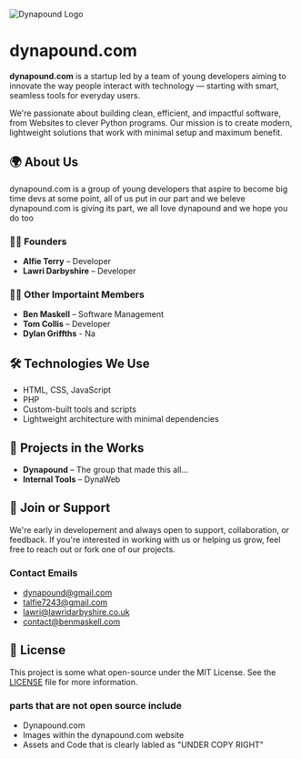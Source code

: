 
![Dynapound Logo](https://github.com/Dyna-Pound/dyna-pound/images/readme-head-large.png)


# dynapound.com

**dynapound.com** is a startup led by a team of young developers aiming to innovate the way people interact with technology — starting with smart, seamless tools for everyday users.

We're passionate about building clean, efficient, and impactful software, from Websites to clever Python programs. Our mission is to create modern, lightweight solutions that work with minimal setup and maximum benefit.

## 🌍 About Us

dynapound.com is a group of young developers that aspire to become big time devs at some point, all of us put in our part and we beleve dynapound.com is giving its part, we all love dynapound and we hope you do too

### 👨‍💻 Founders

- **Alfie Terry** – Developer
- **Lawri Darbyshire** – Developer

### 👨‍💻 Other Importaint Members
- **Ben Maskell** – Software Management
- **Tom Collis** – Developer
- **Dylan Griffths** - Na


## 🛠️ Technologies We Use

- HTML, CSS, JavaScript
- PHP
- Custom-built tools and scripts
- Lightweight architecture with minimal dependencies

## 🚧 Projects in the Works

- **Dynapound** – The group that made this all...
- **Internal Tools** – DynaWeb

## 🤝 Join or Support

We're early in developement and always open to support, collaboration, or feedback. If you're interested in working with us or helping us grow, feel free to reach out or fork one of our projects.

### Contact Emails
- dynapound@gmail.com
- talfie7243@gmail.com
- lawri@lawridarbyshire.co.uk
- contact@benmaskell.com


## 📄 License

This project is some what open-source under the MIT License. See the [LICENSE](LICENSE) file for more information.

### parts that are not open source include

- Dynapound.com
- Images within the dynapound.com  website
- Assets and Code that is clearly labled as "UNDER COPY RIGHT"
